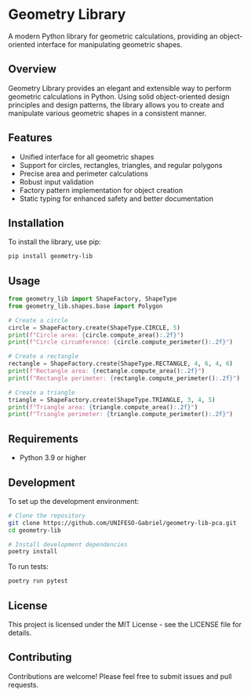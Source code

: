 # Geometry Library

A modern Python library for geometric calculations, providing an object-oriented interface for manipulating geometric shapes.

## Overview

Geometry Library provides an elegant and extensible way to perform geometric calculations in Python. Using solid object-oriented design principles and design patterns, the library allows you to create and manipulate various geometric shapes in a consistent manner.

## Features

- Unified interface for all geometric shapes
- Support for circles, rectangles, triangles, and regular polygons
- Precise area and perimeter calculations
- Robust input validation
- Factory pattern implementation for object creation
- Static typing for enhanced safety and better documentation

## Installation

To install the library, use pip:

```bash
pip install geometry-lib
```

## Usage

```python
from geometry_lib import ShapeFactory, ShapeType
from geometry_lib.shapes.base import Polygon

# Create a circle
circle = ShapeFactory.create(ShapeType.CIRCLE, 5)
print(f"Circle area: {circle.compute_area():.2f}")
print(f"Circle circumference: {circle.compute_perimeter():.2f}")

# Create a rectangle
rectangle = ShapeFactory.create(ShapeType.RECTANGLE, 4, 6, 4, 6)
print(f"Rectangle area: {rectangle.compute_area():.2f}")
print(f"Rectangle perimeter: {rectangle.compute_perimeter():.2f}")

# Create a triangle
triangle = ShapeFactory.create(ShapeType.TRIANGLE, 3, 4, 5)
print(f"Triangle area: {triangle.compute_area():.2f}")
print(f"Triangle perimeter: {triangle.compute_perimeter():.2f}")
```

## Requirements

- Python 3.9 or higher

## Development

To set up the development environment:

```bash
# Clone the repository
git clone https://github.com/UNIFESO-Gabriel/geometry-lib-pca.git
cd geometry-lib

# Install development dependencies
poetry install
```

To run tests:

```bash
poetry run pytest
```

## License

This project is licensed under the MIT License - see the LICENSE file for details.

## Contributing

Contributions are welcome! Please feel free to submit issues and pull requests.
